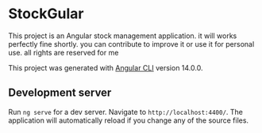 # StockGular

This project is an Angular stock management application. it will works perfectly fine shortly.
you can contribute to improve it or use it for personal use.
all rights are reserved for me

This project was generated with [Angular CLI](https://github.com/angular/angular-cli) version 14.0.0.

## Development server

Run `ng serve` for a dev server. Navigate to `http://localhost:4400/`. The application will automatically reload if you change any of the source files.
